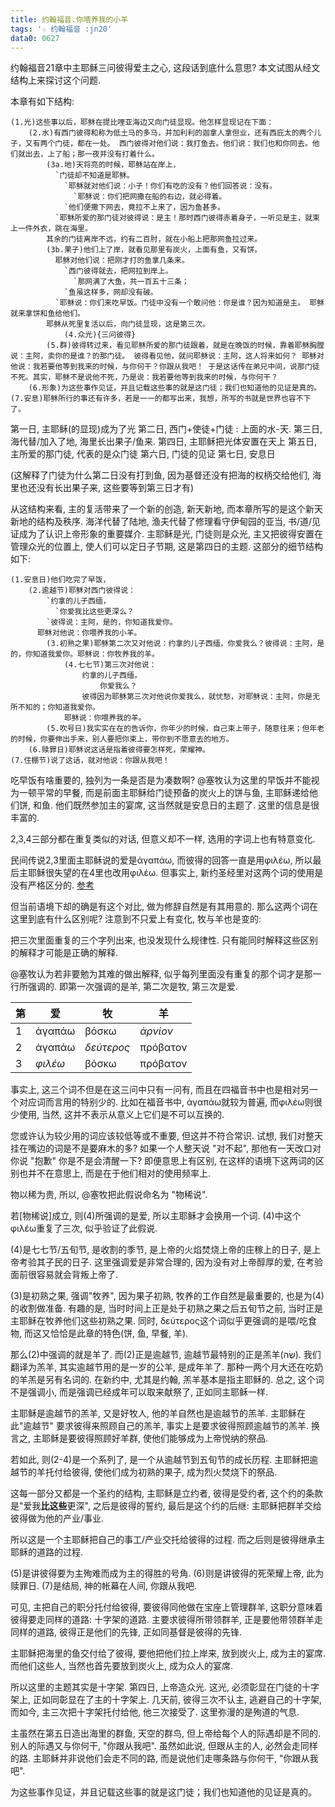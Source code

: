 ```yaml
---
title: 约翰福音.你喂养我的小羊
tags: '☆ 约翰福音 :jn20'
data0: 0627
---
```


约翰福音21章中主耶稣三问彼得爱主之心, 这段话到底什么意思? 本文试图从经文结构上来探讨这个问题.

本章有如下结构:

    (1.光)这些事以后，耶稣在提比哩亚海边又向门徒显现。他怎样显现记在下面：
        (2.水)有西门彼得和称为低土马的多马，并加利利的迦拿人拿但业，还有西庇太的两个儿子，又有两个门徒，都在一处。 西门彼得对他们说：我打鱼去。他们说：我们也和你同去。他们就出去，上了船；那一夜并没有打着什么。
            (3a.地)天将亮的时候，耶稣站在岸上，
              `门徒却不知道是耶稣。
                `耶稣就对他们说：小子！你们有吃的没有？他们回答说：没有。
                  `耶稣说：你们把网撒在船的右边，就必得着。
                `他们便撒下网去，竟拉不上来了，因为鱼甚多。
              `耶稣所爱的那门徒对彼得说：是主！那时西门彼得赤着身子，一听见是主，就束上一件外衣，跳在海里。
            其余的门徒离岸不远，约有二百肘，就在小船上把那网鱼拉过来。
            (3b.果子)他们上了岸，就看见那里有炭火，上面有鱼，又有饼。
              耶稣对他们说：把刚才打的鱼拿几条来。
                `西门彼得就去，把网拉到岸上。
                  `那网满了大鱼，共一百五十三条；
                `鱼虽这样多，网却没有破。
              `耶稣说：你们来吃早饭。门徒中没有一个敢问他：你是谁？因为知道是主。 耶稣就来拿饼和鱼给他们。
            耶稣从死里复活以后，向门徒显现，这是第三次。
                (4.众光){三问彼得}
            (5.群)彼得转过来，看见耶稣所爱的那门徒跟着，就是在晚饭的时候，靠着耶稣胸膛说：主阿，卖你的是谁？的那门徒。 彼得看见他，就问耶稣说：主阿，这人将来如何？ 耶稣对他说：我若要他等到我来的时候，与你何干？你跟从我吧！ 于是这话传在弟兄中间，说那门徒不死。其实，耶稣不是说他不死，乃是说：我若要他等到我来的时候，与你何干？
        (6.形象)为这些事作见证，并且记载这些事的就是这门徒；我们也知道他的见证是真的。
    (7.安息)耶稣所行的事还有许多，若是一一的都写出来，我想，所写的书就是世界也容不下了。

第一日, 主耶稣(的显现)成为了光
第二日, 西门+使徒+门徒 : 上面的水-天.
第三日, 海代替/加入了地, 海里长出果子/鱼来.
第四日, 主耶稣把光体安置在天上
第五日, 主所爱的那门徒, 代表的是众门徒
第六日, 门徒的见证
第七日, 安息日

(这解释了门徒为什么第二日没有打到鱼, 因为基督还没有把海的权柄交给他们, 海里也还没有长出果子来, 这些要等到第三日才有)

从这结构来看, 主的复活带来了一个新的创造, 新天新地, 而本章所写的是这个新天新地的结构及秩序. 海洋代替了陆地, 渔夫代替了修理看守伊甸园的亚当, 书/道/见证成为了认识上帝形象的重要媒介. 主耶稣是光, 门徒则是众光, 主又把彼得安置在管理众光的位置上, 使人们可以定日子节期, 这是第四日的主题. 这部分的细节结构如下:

    (1.安息日)他们吃完了早饭，
        (2.逾越节)耶稣对西门彼得说：
            `约拿的儿子西缅，
              `你爱我比这些更深么？
            `彼得说：主阿，是的，你知道我爱你。
          耶稣对他说：你喂养我的小羊。
            (3.初熟之果)耶稣第二次又对他说：约拿的儿子西缅，你爱我么？彼得说：主阿，是的，你知道我爱你。耶稣说：你牧养我的羊。
                (4.七七节)第三次对他说：
                    约拿的儿子西缅，
                        你爱我么？
                    彼得因为耶稣第三次对他说你爱我么，就忧愁，对耶稣说：主阿，你是无所不知的；你知道我爱你。
                耶稣说：你喂养我的羊。
            (5.吹号日)我实实在在的告诉你，你年少的时候，自己束上带子，随意往来；但年老的时候，你要伸出手来，别人要把你束上，带你到不愿意去的地方。
        (6.赎罪日)耶稣说这话是指着彼得要怎样死，荣耀神。
    (7.住棚节)说了这话，就对他说：你跟从我吧！

吃早饭有啥重要的, 独列为一条是否是为凑数啊? @塞牧认为这里的早饭并不能视为一顿平常的早餐, 而是前面主耶稣给门徒预备的炭火上的饼与鱼, 主耶稣递给他们饼, 和鱼. 他们既然参加主的宴席, 这当然就是安息日的主题了. 这里的信息是很丰富的.

2,3,4三部分都在重复类似的对话, 但意义却不一样, 选用的字词上也有特意变化.

民间传说2,3里面主耶稣说的爱是ἀγαπάω, 而彼得的回答一直是用φιλέω, 所以最后主耶稣很失望的在4里也改用φιλέω. 但事实上, 新约圣经里对这两个词的使用是没有严格区分的.
[参考](http://addtoyourlearning.com/articles/The%20Use%20of%20Agapao%20and%20Phileo%20in%20John%2021,2.pdf)

但当前语境下却的确是有这个对比, 做为修辞自然是有其用意的. 那么这两个词在这里到底有什么区别呢? 注意到不只爱上有变化, 牧与羊也是变的:

把三次里面重复的三个字列出来, 也没发现什么规律性. 只有能同时解释这些区别的解释才可能是正确的解释.

@塞牧认为若非要勉为其难的做出解释, 似乎每列里面没有重复的那个词才是那一行所强调的. 即第一次强调的是羊, 第二次是牧, 第三次是爱.

第 | 爱      | 牧         | 羊
--|---------|------------|---------
1 | ἀγαπάω  | βόσκω      | _ἀρνίον_
2 | ἀγαπάω  | _δεύτερος_ | πρόβατον
3 | _φιλέω_ | βόσκω      | πρόβατον

事实上, 这三个词不但是在这三问中只有一问有, 而且在四福音书中也是相对另一个对应词而言用的特别少的. 比如在福音书中, ἀγαπάω就较为普遍, 而φιλέω则很少使用, 当然, 这并不表示从意义上它们是不可以互换的.

您或许认为较少用的词应该较低等或不重要, 但这并不符合常识. 试想, 我们对整天挂在嘴边的词是不是要麻木的多? 如果一个人整天说 "对不起", 那他有一天改口对你说 "抱歉" 你是不是会清醒一下? 即便意思上有区别, 在这样的语境下这两词的区别也并不在意思上, 而是在于他们相对的使用频率上.

<!-- 或者从另一个角度来解释, _φιλέω_ 可以认为是包含于 ἀγαπάω, _δεύτερος_ 是 βόσκω 的一部分, _ἀρνίον_ 是 πρόβατον 的一个子类, 换言之, 前者是后者的子集. 若真如此, 则前者都是后者的特例了. 既然是特例, 当然是强调的意思.  -->

物以稀为贵, 所以, @塞牧把此假说命名为 "物稀说".

若[物稀说]成立, 则(4)所强调的是爱, 所以主耶稣才会换用一个词. (4)中这个φιλέω重复了三次, 似乎验证了此假说.

(4)是七七节/五旬节, 是收割的季节, 是上帝的火焰焚烧上帝的庄稼上的日子, 是上帝考验其子民的日子. 这里强调爱是非常合理的, 因为没有对上帝醇厚的爱, 在考验面前很容易就会背叛上帝了.

(3)是初熟之果, 强调"牧养", 因为果子初熟, 牧养的工作自然是最重要的, 也是为(4)的收割做准备. 有趣的是, 当时时间上正是处于初熟之果之后五旬节之前, 当时正是主耶稣在牧养他们这些初熟之果. 同时, δεύτερος这个词似乎更强调的是喂/吃食物, 而这又恰恰是此章的特色(饼, 鱼, 早餐, 羊).

那么(2)中强调的就是羊了. 而(2)正是逾越节, 逾越节最特别的正是羔羊(שֶׂה). 我们翻译为羔羊, 其实逾越节用的是一岁的公羊, 是成年羊了. 那种一两个月大还在吃奶的羊羔是另有名词的. 在新约中, 尤其是约翰, 羔羊基本是指主耶稣的. 总之, 这个词不是强调小, 而是强调已经成年可以取来献祭了, 正如同主耶稣一样.

主耶稣是逾越节的羔羊, 又是好牧人, 他的羊自然也是逾越节的羔羊. 主耶稣在此"逾越节" 要求彼得来照顾自己的羔羊, 事实上是要求彼得照顾逾越节的羔羊. 换言之, 主耶稣是要彼得照顾好羊群, 使他们能够成为上帝悦纳的祭品.

若如此, 则(2-4)是一个系列了, 是一个从逾越节到五旬节的成长历程. 主耶稣把逾越节的羊托付给彼得, 使他们成为初熟的果子, 成为烈火焚烧下的祭品.

这每一部分又都是一个圣约的结构, 主耶稣是立约者, 彼得是受约者, 这个约的条款是"爱我**比这些**更深", 之后是彼得的誓约, 最后是这个约的后继: 主耶稣把群羊交给彼得做为他的产业/事业.

所以这是一个主耶稣把自己的事工/产业交托给彼得的过程. 而之后则是彼得继承主耶稣的道路的过程.

(5)是讲彼得要为主殉难而成为主的得胜的号角.
(6)则是讲彼得的死荣耀上帝, 此为赎罪日.
(7)是结局, 神的帐幕在人间, 你跟从我吧.

可见, 主把自己的职分托付给彼得, 要彼得同他做在宝座上管理群羊, 这职分意味着彼得要走同样的道路: 十字架的道路. 主要求彼得所带领群羊, 正是要他带领群羊走同样的道路, 彼得正是他们的先锋, 正如同基督是彼得的先锋.

主耶稣把海里的鱼交付给了彼得, 要他把他们拉上岸来, 放到炭火上, 成为主的宴席. 而他们这些人, 当然也首先要放到炭火上, 成为众人的宴席.

所以这里的主题其实是十字架. 第四日, 上帝造众光. 这光, 必须彰显在门徒的十字架上, 正如同彰显在了主的十字架上. 几天前, 彼得三次不认主, 逃避自己的十字架, 而如今, 主三次把十字架托付给他, 他三次接受了. 这里弥漫的是殉道的气息.

主虽然在第五日造出海里的群鱼, 天空的群鸟, 但上帝给每个人的际遇却是不同的. 别人的际遇又与你何干, "你跟从我吧". 虽然如此说, 但跟从主的人, 必然会走同样的路. 主耶稣并非说他们会走不同的路, 而是说他们走哪条路与你何干, "你跟从我吧".

为这些事作见证，并且记载这些事的就是这门徒；我们也知道他的见证是真的。
